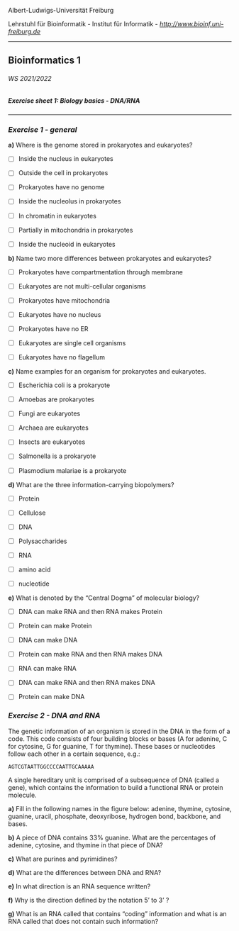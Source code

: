 Albert-Ludwigs-Universität Freiburg 

Lehrstuhl für Bioinformatik - Institut für Informatik - *http://www.bioinf.uni-freiburg.de* 

---
## Bioinformatics 1
###### WS 2021/2022
##### Exercise sheet 1: Biology basics - DNA/RNA
---
### _Exercise 1 - general_

**a)** Where is the genome stored in prokaryotes and eukaryotes?

- [ ] Inside the nucleus in eukaryotes

- [ ] Outside the cell in prokaryotes

- [ ] Prokaryotes have no genome

- [ ] Inside the nucleolus in prokaryotes

- [ ] In chromatin in eukaryotes

- [ ] Partially in mitochondria in prokaryotes

- [ ] Inside the nucleoid in eukaryotes

**b)** Name two more differences between prokaryotes and eukaryotes?

- [ ] Prokaryotes have compartmentation through membrane

- [ ] Eukaryotes are not multi-cellular organisms 

- [ ] Prokaryotes have mitochondria

- [ ] Eukaryotes have no nucleus 

- [ ] Prokaryotes have no ER

- [ ] Eukaryotes are single cell organisms

- [ ] Eukaryotes have no flagellum


**c)** Name examples for an organism for prokaryotes and eukaryotes.

- [ ] Escherichia coli is a prokaryote

- [ ] Amoebas are prokaryotes

- [ ] Fungi are eukaryotes

- [ ] Archaea are eukaryotes

- [ ] Insects are eukaryotes

- [ ] Salmonella is a prokaryote

- [ ] Plasmodium malariae is a prokaryote


**d)** What are the three information-carrying biopolymers?

- [ ] Protein

- [ ] Cellulose

- [ ] DNA

- [ ] Polysaccharides

- [ ] RNA

- [ ] amino acid

- [ ] nucleotide


**e)** What is denoted by the “Central Dogma” of molecular biology?

- [ ] DNA can make RNA and then RNA makes Protein

- [ ] Protein can make Protein

- [ ] DNA can make DNA

- [ ] Protein can make RNA and then RNA makes DNA

- [ ] RNA can make RNA

- [ ] DNA can make RNA and then RNA makes DNA

- [ ] Protein can make DNA


### _Exercise 2 - DNA and RNA_
The genetic information of an organism is stored in the DNA in the form of a code. This code consists of four building blocks or bases (A for adenine, C for cytosine, G for guanine, T for thymine). These bases or nucleotides follow each other in a certain sequence, e.g.:
```
AGTCGTAATTGGCCCCAATTGCAAAAA
```

A single hereditary unit is comprised of a subsequence of DNA (called a gene), which contains the information to build a functional RNA or protein molecule.

**a)** Fill in the following names in the figure below: adenine, thymine, cytosine, guanine, uracil, phosphate, deoxyribose, hydrogen bond, backbone, and bases.

**b)** A piece of DNA contains 33% guanine. What are the percentages of adenine, cytosine, and thymine in that piece of DNA?

**c)** What are purines and pyrimidines?

**d)** What are the differences between DNA and RNA?

**e)** In what direction is an RNA sequence written?

**f)** Why is the direction defined by the notation 5’ to 3’ ?

**g)** What is an RNA called that contains “coding” information and what is an RNA called that does not contain such information?
